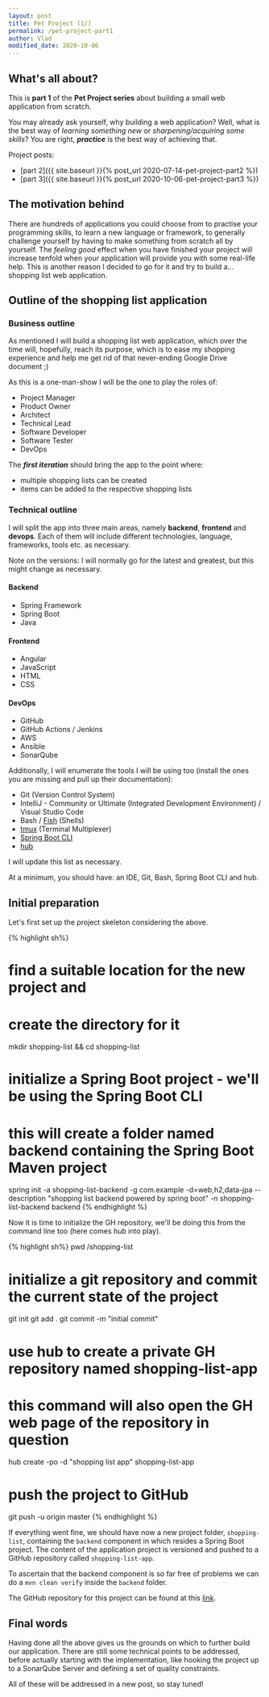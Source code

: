 ```yaml
---
layout: post
title: Pet Project (1/)
permalink: /pet-project-part1
author: Vlad
modified_date: 2020-10-06
---
```

## What's all about?

This is **part 1** of the **Pet Project series** about building a small web application from scratch.
 
You may already ask yourself, why building a web application? Well, what is the best way of _learning something new_ or _sharpening/acquiring some skills_?
You are right, _**practice**_ is the best way of achieving that.

Project posts:
* [part 2]({{ site.baseurl }}{% post_url 2020-07-14-pet-project-part2 %})
* [part 3]({{ site.baseurl }}{% post_url 2020-10-06-pet-project-part3 %})

## The motivation behind

There are hundreds of applications you could choose from to practise your programming skills, to learn a new language or framework, to generally challenge yourself by having to make something from scratch all by yourself. 
The _feeling good_ effect when you have finished your project will increase tenfold when your application will provide you with some real-life help. 
This is another reason I decided to go for it and try to build a... shopping list web application.

## Outline of the shopping list application

### Business outline

As mentioned I will build a shopping list web application, which over the time will, hopefully, reach its purpose, which is to ease my shopping experience 
and help me get rid of that never-ending Google Drive document ;)

As this is a one-man-show I will be the one to play the roles of:
* Project Manager
* Product Owner
* Architect
* Technical Lead
* Software Developer
* Software Tester
* DevOps 

The _**first iteration**_ should bring the app to the point where:

* multiple shopping lists can be created
* items can be added to the respective shopping lists

### Technical outline

I will split the app into three main areas, namely **backend**, **frontend** and **devops**. 
Each of them will include different technologies, language, frameworks, tools etc. as necessary. 

Note on the versions: I will normally go for the latest and greatest, but this might change as necessary.

#### Backend
* Spring Framework
* Spring Boot
* Java

#### Frontend
* Angular
* JavaScript
* HTML
* CSS

#### DevOps
* GitHub
* GitHub Actions / Jenkins
* AWS
* Ansible
* SonarQube

Additionally, I will enumerate the tools I will be using too (install the ones you are missing and pull up their documentation):
* Git (Version Control System)
* IntelliJ - Community or Ultimate (Integrated Development Environment) / Visual Studio Code
* Bash / [Fish] (Shells)
* [tmux] (Terminal Multiplexer)
* [Spring Boot CLI]
* [hub]

I will update this list as necessary.

At a minimum, you should have: an IDE, Git, Bash, Spring Boot CLI and hub.

## Initial preparation
Let's first set up the project skeleton considering the above.

{% highlight sh%}
# find a suitable location for the new project and
# create the directory for it
mkdir shopping-list && cd shopping-list

# initialize a Spring Boot project - we'll be using the Spring Boot CLI
# this will create a folder named backend containing the Spring Boot Maven project
spring init -a shopping-list-backend -g com.example -d=web,h2,data-jpa --description "shopping list backend powered by spring boot" -n shopping-list-backend backend
{% endhighlight %}

Now it is time to initialize the GH repository, we'll be doing this from the command line too (here comes _hub_ into play).

{% highlight sh%}
pwd
<your-project-location>/shopping-list
# initialize a git repository and commit the current state of the project
git init
git add .
git commit -m "initial commit"

# use hub to create a private GH repository named shopping-list-app
# this command will also open the GH web page of the repository in question
hub create -po -d "shopping list app" shopping-list-app

# push the project to GitHub
git push -u origin master
{% endhighlight %}

If everything went fine, we should have now a new project folder, `shopping-list`, containing the `backend` component in which resides a Spring Boot project. The content of the application project is versioned and pushed to a GitHub repository called `shopping-list-app`.

To ascertain that the backend component is so far free of problems we can do a `mvn clean verify` inside the `backend` folder. 

The GitHub repository for this project can be found at this [link].

## Final words
Having done all the above gives us the grounds on which to further build our application.
There are still some technical points to be addressed, before actually starting with the implementation, like hooking the project up to a SonarQube Server and defining a set of quality constraints.

All of these will be addressed in a new post, so stay tuned!

[tmux]: https://github.com/tmux
[Fish]: https://fishshell.com/
[Spring Boot CLI]: https://docs.spring.io/spring-boot/docs/current/reference/html/spring-boot-cli.html
[hub]: https://hub.github.com/
[link]: https://github.com/vladflore/shopping-list-app
